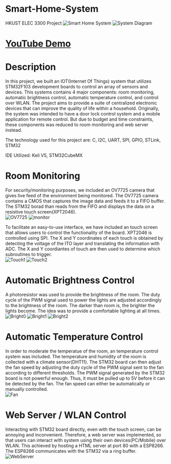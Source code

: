 # Smart-Home-System
HKUST ELEC 3300 Project
![Smart Home System](/assets/img/smart_home.jpg)
![System Diagram](/assets/img/smart_home_overview.png)

# <a href="https://youtu.be/idSp3R__D4U">YouTube Demo</a>

# Description
In this project, we built an IOT(Internet Of Things) system that utilizes STM32F103 development boards to control an array of sensors and devices. This systems contains 4 major components: room monitoring, automatic brightness control, automatic temperature control, and control over WLAN. The project aims to provide a suite of centralized electronic devices that can improve the quality of life within a household. Originally, the system was intended to have a door lock control system and a mobile application for remote control. But due to budget and time constraints, these components was reduced to room monitoring and web server instead.

The technology used for this project are: C, I2C, UART, SPI, GPIO, STLink, STM32

IDE Utilized: Keli V5, STM32CubeMX

# Room Monitoring
For security/monitoring purposes, we included an OV7725 camera that gives live feed of the environment being monitored. The OV7725 camera contains a CMOS that captures the image data and feeds it to a FIFO buffer. The STM32 borad than reads from the FIFO and displays the data on a resistive touch screen(XPT2046).
<br>![OV7725](/assets/img/ov7725.png)
![monitor](/assets/img/room_monitoring.png)

To facilitate an easy-to-use interface, we have included an touch screen that allows users to control the functionality of the board. XPT2046 is controlled using SPI. The X and Y coordinates of each touch is obtained by detecting the voltage of the ITO layer and translating the information with ADC. The X and Y coordiantes of touch are then used to determine which subroutines to trigger.
<br>![Touch1](/assets/img/touch_screen1.png)
![Touch2](/assets/img/touch_screen2.png)

# Automatic Brightness Control
A photoresistor was used to provide the brightness of the room. The duty cycle of the PWM signal used to power the lights are adjusted accordingly to the brightness of the room. The darker than room is, the brighter the lights become. The idea was to provide a comfortable lighting at all times.
<br>![Bright0](/assets/img/touch_screen1.png)
![Bright1](/assets/img/brightness1.png)
![Bright2](/assets/img/brightness3.png)

# Automatic Temperature Control
In order to moderate the temperatue of the room, an temperature control system was included. The temperature and humidity of the room is collected with a climate sensor(DHT11). The STM32 board can then adjust the fan speed by adjusting the duty cycle of the PWM signal sent to the fan according to different thresholds. The PWM signal generated by the STM32 board is not powerful enough. Thus, it must be pulled up to 5V before it can be detected by the fan.
The fan speed can either be automatically or manually controlled.
<br>![Fan](/assets/img/fan_auto.png)

# Web Server / WLAN Control
Interacting with STM32 board directly, even with the touch screen, can be annoying and inconvenient. Therefore, a web server was implemented, so that users can interact with system using their own devices(PC/Mobile) over WLAN. This achieved by hosting a HTML server at port 80 with a ESP8266. The ESP8266 communicates with the STM32 via a ring buffer.<br>
![WebServer](/assets/img/web_server.png)
